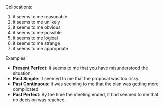 Collocations:
1. it seems to me reasonable
2. it seems to me unlikely
3. it seems to me obvious
4. it seems to me possible
5. it seems to me logical
6. it seems to me strange
7. it seems to me appropriate

Examples:
- **Present Perfect**: It seems to me that you have misunderstood the situation.
- **Past Simple**: It seemed to me that the proposal was too risky.
- **Past Continuous**: It was seeming to me that the plan was getting more complicated.
- **Past Perfect**: By the time the meeting ended, it had seemed to me that no decision was reached.